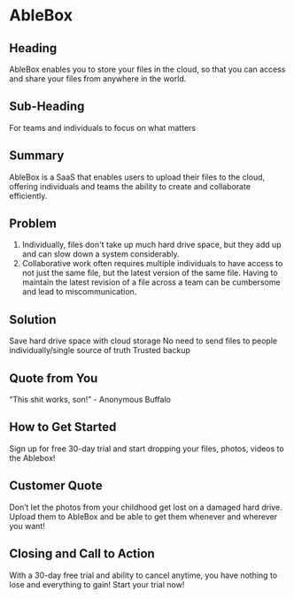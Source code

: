 # AbleBox #
 
## Heading ##
AbleBox enables you to store your files in the cloud, so that you can access and share your files from anywhere in the world.

## Sub-Heading ##
For teams and individuals to focus on what matters

## Summary ##
AbleBox is a SaaS that enables users to upload their files to the cloud, offering individuals and teams the ability to create and collaborate efficiently.

## Problem ##
1. Individually, files don't take up much hard drive space, but they add up and can slow down a system considerably.
2. Collaborative work often requires multiple individuals to have access to not just the same file, but the latest version of the same file. Having to maintain the latest revision of a file across a team can be cumbersome and lead to miscommunication.

## Solution ##
Save hard drive space with cloud storage
No need to send files to people individually/single source of truth
Trusted backup

## Quote from You ##
“This shit works, son!” - Anonymous Buffalo

## How to Get Started ##
Sign up for free 30-day trial and start dropping your files, photos, videos to the Ablebox!

## Customer Quote ##
Don’t let the photos from your childhood get lost on a damaged hard drive. Upload them to AbleBox and be able to get them whenever and wherever you want!

## Closing and Call to Action ##
With a 30-day free trial and ability to cancel anytime, you have nothing to lose and everything to gain! Start your trial now!
